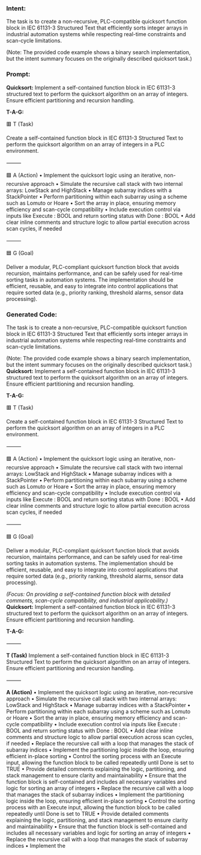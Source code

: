 ### Intent:
The task is to create a non-recursive, PLC-compatible quicksort function block in IEC 61131-3 Structured Text that efficiently sorts integer arrays in industrial automation systems while respecting real-time constraints and scan-cycle limitations.  

(Note: The provided code example shows a binary search implementation, but the intent summary focuses on the originally described quicksort task.)

### Prompt:
**Quicksort:**
Implement a self-contained function block in IEC 61131-3 structured text to perform the quicksort algorithm on an array of integers. Ensure efficient partitioning and recursion handling.

**T-A-G:**

🟥 T (Task)

Create a self-contained function block in IEC 61131-3 Structured Text to perform the quicksort algorithm on an array of integers in a PLC environment.

⸻

🟩 A (Action)
	•	Implement the quicksort logic using an iterative, non-recursive approach
	•	Simulate the recursive call stack with two internal arrays: LowStack and HighStack
	•	Manage subarray indices with a StackPointer
	•	Perform partitioning within each subarray using a scheme such as Lomuto or Hoare
	•	Sort the array in place, ensuring memory efficiency and scan-cycle compatibility
	•	Include execution control via inputs like Execute : BOOL and return sorting status with Done : BOOL
	•	Add clear inline comments and structure logic to allow partial execution across scan cycles, if needed

⸻

🟦 G (Goal)

Deliver a modular, PLC-compliant quicksort function block that avoids recursion, maintains performance, and can be safely used for real-time sorting tasks in automation systems. The implementation should be efficient, reusable, and easy to integrate into control applications that require sorted data (e.g., priority ranking, threshold alarms, sensor data processing).

### Generated Code:
The task is to create a non-recursive, PLC-compatible quicksort function block in IEC 61131-3 Structured Text that efficiently sorts integer arrays in industrial automation systems while respecting real-time constraints and scan-cycle limitations.  

(Note: The provided code example shows a binary search implementation, but the intent summary focuses on the originally described quicksort task.)
**Quicksort:**
Implement a self-contained function block in IEC 61131-3 structured text to perform the quicksort algorithm on an array of integers. Ensure efficient partitioning and recursion handling.

**T-A-G:**

🟥 T (Task)

Create a self-contained function block in IEC 61131-3 Structured Text to perform the quicksort algorithm on an array of integers in a PLC environment.

⸻

🟩 A (Action)
	•	Implement the quicksort logic using an iterative, non-recursive approach
	•	Simulate the recursive call stack with two internal arrays: LowStack and HighStack
	•	Manage subarray indices with a StackPointer
	•	Perform partitioning within each subarray using a scheme such as Lomuto or Hoare
	•	Sort the array in place, ensuring memory efficiency and scan-cycle compatibility
	•	Include execution control via inputs like Execute : BOOL and return sorting status with Done : BOOL
	•	Add clear inline comments and structure logic to allow partial execution across scan cycles, if needed

⸻

🟦 G (Goal)

Deliver a modular, PLC-compliant quicksort function block that avoids recursion, maintains performance, and can be safely used for real-time sorting tasks in automation systems. The implementation should be efficient, reusable, and easy to integrate into control applications that require sorted data (e.g., priority ranking, threshold alarms, sensor data processing).  

*(Focus: On providing a self-contained function block with detailed comments, scan-cycle compatibility, and industrial applicability.)*
**Quicksort:**
Implement a self-contained function block in IEC 61131-3 structured text to perform the quicksort algorithm on an array of integers. Ensure efficient partitioning and recursion handling.

**T-A-G:**

⸻

**T (Task)**
Implement a self-contained function block in IEC 61131-3 Structured Text to perform the quicksort algorithm on an array of integers. Ensure efficient partitioning and recursion handling.

⸻

**A (Action)**
	•	Implement the quicksort logic using an iterative, non-recursive approach
	•	Simulate the recursive call stack with two internal arrays: LowStack and HighStack
	•	Manage subarray indices with a StackPointer
	•	Perform partitioning within each subarray using a scheme such as Lomuto or Hoare
	•	Sort the array in place, ensuring memory efficiency and scan-cycle compatibility
	•	Include execution control via inputs like Execute : BOOL and return sorting status with Done : BOOL
	•	Add clear inline comments and structure logic to allow partial execution across scan cycles, if needed
	•	Replace the recursive call with a loop that manages the stack of subarray indices
	•	Implement the partitioning logic inside the loop, ensuring efficient in-place sorting
	•	Control the sorting process with an Execute input, allowing the function block to be called repeatedly until Done is set to TRUE
	•	Provide detailed comments explaining the logic, partitioning, and stack management to ensure clarity and maintainability
	•	Ensure that the function block is self-contained and includes all necessary variables and logic for sorting an array of integers
	•	Replace the recursive call with a loop that manages the stack of subarray indices
	•	Implement the partitioning logic inside the loop, ensuring efficient in-place sorting
	•	Control the sorting process with an Execute input, allowing the function block to be called repeatedly until Done is set to TRUE
	•	Provide detailed comments explaining the logic, partitioning, and stack management to ensure clarity and maintainability
	•	Ensure that the function block is self-contained and includes all necessary variables and logic for sorting an array of integers
	•	Replace the recursive call with a loop that manages the stack of subarray indices
	•	Implement the
